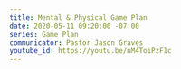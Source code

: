 ```yaml
---
title: Mental & Physical Game Plan
date: 2020-05-11 09:20:00 -07:00
series: Game Plan
communicator: Pastor Jason Graves
youtube_id: https://youtu.be/nM4ToiPzF1c
---
```



